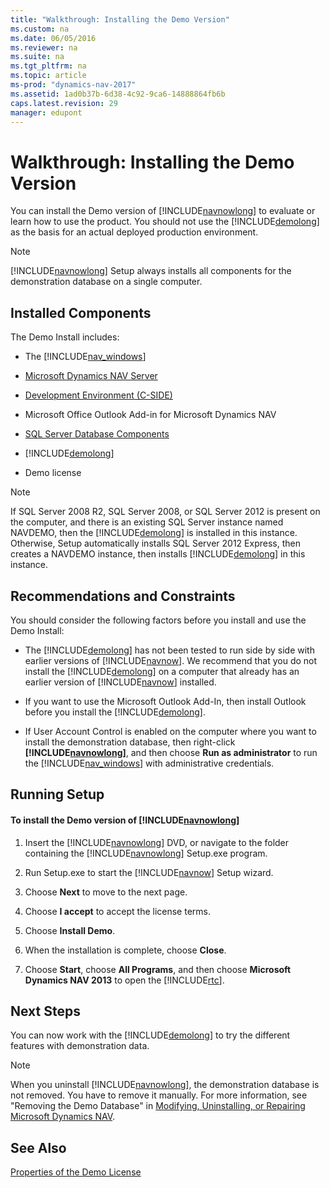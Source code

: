 ```yaml
---
title: "Walkthrough: Installing the Demo Version"
ms.custom: na
ms.date: 06/05/2016
ms.reviewer: na
ms.suite: na
ms.tgt_pltfrm: na
ms.topic: article
ms-prod: "dynamics-nav-2017"
ms.assetid: 1ad0b37b-6d38-4c92-9ca6-14888864fb6b
caps.latest.revision: 29
manager: edupont
---
```

# Walkthrough: Installing the Demo Version
You can install the Demo version of [!INCLUDE[navnowlong](includes/navnowlong_md.md)] to evaluate or learn how to use the product. You should not use the [!INCLUDE[demolong](includes/demolong_md.md)] as the basis for an actual deployed production environment.  
  
> [!NOTE]  
>  [!INCLUDE[navnowlong](includes/navnowlong_md.md)] Setup always installs all components for the demonstration database on a single computer.  
  
## Installed Components  
 The Demo Install includes:  
  
-   The [!INCLUDE[nav_windows](includes/nav_windows_md.md)]  
  
-   [Microsoft Dynamics NAV Server](Microsoft-Dynamics-NAV-Server.md)  
  
-   [Development Environment \(C\-SIDE\)](Development-Environment--C-SIDE-.md)  
  
-   Microsoft Office Outlook Add\-in for Microsoft Dynamics NAV  
  
-   [SQL Server Database Components](SQL-Server-Database-Components.md)  
  
-   [!INCLUDE[demolong](includes/demolong_md.md)]  
  
-   Demo license  
  
> [!NOTE]  
>  If SQL Server 2008 R2, SQL Server 2008, or SQL Server 2012 is present on the computer, and there is an existing SQL Server instance named NAVDEMO, then the [!INCLUDE[demolong](includes/demolong_md.md)] is installed in this instance. Otherwise, Setup automatically installs SQL Server 2012 Express, then creates a NAVDEMO instance, then installs [!INCLUDE[demolong](includes/demolong_md.md)] in this instance.  
  
## Recommendations and Constraints  
 You should consider the following factors before you install and use the Demo Install:  
  
-   The [!INCLUDE[demolong](includes/demolong_md.md)] has not been tested to run side by side with earlier versions of [!INCLUDE[navnow](includes/navnow_md.md)]. We recommend that you do not install the [!INCLUDE[demolong](includes/demolong_md.md)] on a computer that already has an earlier version of [!INCLUDE[navnow](includes/navnow_md.md)] installed.  
  
-   If you want to use the Microsoft Outlook Add\-In, then install Outlook before you install the [!INCLUDE[demolong](includes/demolong_md.md)].  
  
-   If User Account Control is enabled on the computer where you want to install the demonstration database, then right\-click **[!INCLUDE[navnowlong](includes/navnowlong_md.md)]**, and then choose **Run as administrator** to run the [!INCLUDE[nav_windows](includes/nav_windows_md.md)] with administrative credentials.  
  
## Running Setup  
  
#### To install the Demo version of [!INCLUDE[navnowlong](includes/navnowlong_md.md)]  
  
1.  Insert the [!INCLUDE[navnowlong](includes/navnowlong_md.md)] DVD, or navigate to the folder containing the [!INCLUDE[navnowlong](includes/navnowlong_md.md)] Setup.exe program.  
  
2.  Run Setup.exe to start the [!INCLUDE[navnow](includes/navnow_md.md)] Setup wizard.  
  
3.  Choose **Next** to move to the next page.  
  
4.  Choose **I accept** to accept the license terms.  
  
5.  Choose **Install Demo**.  
  
6.  When the installation is complete, choose **Close**.  
  
7.  Choose **Start**, choose **All Programs**, and then choose **Microsoft Dynamics NAV 2013** to open the [!INCLUDE[rtc](includes/rtc_md.md)].  
  
## Next Steps  
 You can now work with the [!INCLUDE[demolong](includes/demolong_md.md)] to try the different features with demonstration data.  
  
> [!NOTE]  
>  When you uninstall [!INCLUDE[navnowlong](includes/navnowlong_md.md)], the demonstration database is not removed. You have to remove it manually. For more information, see "Removing the Demo Database" in [Modifying, Uninstalling, or Repairing Microsoft Dynamics NAV](Modifying--Uninstalling--or-Repairing-Microsoft-Dynamics-NAV.md).  
  
## See Also  
 [Properties of the Demo License](Properties-of-the-Demo-License.md)